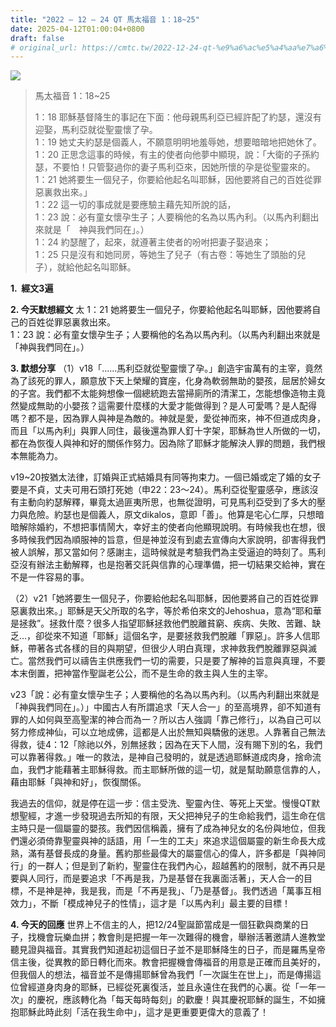 ```yaml
---
title: "2022 – 12 – 24 QT 馬太福音 1：18~25"
date: 2025-04-12T01:00:04+0800
draft: false
# original_url: https://cmtc.tw/2022-12-24-qt-%e9%a6%ac%e5%a4%aa%e7%a6%8f%e9%9f%b3-1%ef%bc%9a1825
---
```


![](/images/qt.jpg)
> 馬太福音 1：18\~25
>
> 1：18 耶穌基督降生的事記在下面：他母親馬利亞已經許配了約瑟，還沒有迎娶，馬利亞就從聖靈懷了孕。  
> 1：19 她丈夫約瑟是個義人，不願意明明地羞辱她，想要暗暗地把她休了。  
> 1：20 正思念這事的時候，有主的使者向他夢中顯現，說：「大衛的子孫約瑟，不要怕！只管娶過你的妻子馬利亞來，因她所懷的孕是從聖靈來的。  
> 1：21 她將要生一個兒子，你要給他起名叫耶穌，因他要將自己的百姓從罪惡裏救出來。」  
> 1：22 這一切的事成就是要應驗主藉先知所說的話，  
> 1：23 說：必有童女懷孕生子；人要稱他的名為以馬內利。（以馬內利翻出來就是「　神與我們同在」。）  
> 1：24 約瑟醒了，起來，就遵著主使者的吩咐把妻子娶過來；  
> 1：25 只是沒有和她同房，等她生了兒子（有古卷：等她生了頭胎的兒子），就給他起名叫耶穌。

**1.  經文3遍**

**2. 今天默想經文**
太 1：21 她將要生一個兒子，你要給他起名叫耶穌，因他要將自己的百姓從罪惡裏救出來。  
1：23 說：必有童女懷孕生子；人要稱他的名為以馬內利。（以馬內利翻出來就是「神與我們同在」。）

**3. 默想分享**
（1）v18「……馬利亞就從聖靈懷了孕。」創造宇宙萬有的主宰，竟然為了該死的罪人，願意放下天上榮耀的寶座，化身為軟弱無助的嬰孩，屈居於婦女的子宮。我們都不太能夠想像一個總統跑去當掃廁所的清潔工，怎能想像造物主竟然變成無助的小嬰孩？這需要什麼樣的大愛才能做得到？是人可愛嗎？是人配得嗎？都不是，因為罪人與神是為敵的。神就是愛，愛從神而來，神不但道成肉身，而且「以馬內利」與罪人同住，最後還為罪人釘十字架，耶穌為世人所做的一切，都在為恢復人與神和好的關係作努力。因為除了耶穌才能解決人罪的問題，我們根本無能為力。

v19\~20按猶太法律，訂婚與正式結婚具有同等拘束力。一個已婚或定了婚的女子要是不貞，丈夫可用石頭打死她（申22：23～24）。馬利亞從聖靈感孕，應該沒有主動向約瑟解釋，畢竟太過匪夷所思，也無從證明，可見馬利亞受到了多大的壓力與危險。約瑟也是個義人，原文dikalos，意即「善」。他算是宅心仁厚，只想暗暗解除婚約，不想把事情鬧大，幸好主的使者向他顯現說明。有時候我也在想，很多時候我們因為順服神的旨意，但是神並沒有到處去宣傳向大家說明，卻害得我們被人誤解，那又當如何？感謝主，這時候就是考驗我們為主受逼迫的時刻了。馬利亞沒有辦法主動解釋，也是抱著交託與信靠的心理準備，把一切結果交給神，實在不是一件容易的事。

（2）v21「她將要生一個兒子，你要給他起名叫耶穌，因他要將自己的百姓從罪惡裏救出來。」耶穌是天父所取的名字，等於希伯來文的Jehoshua，意為“耶和華是拯救”。拯救什麼？很多人指望耶穌拯救他們脫離貧窮、疾病、失敗、苦難、缺乏…，卻從來不知道「耶穌」這個名字，是要拯救我們脫離「罪惡」。許多人信耶穌，帶著各式各樣的目的與期望，但很少人明白真理，求神救我們脫離罪惡與滅亡。當然我們可以禱告主供應我們一切的需要，只是要了解神的旨意與真理，不要本末倒置，把神當作聖誕老公公，而不是生命的救主與人生的主宰。

v23「說：必有童女懷孕生子；人要稱他的名為以馬內利。（以馬內利翻出來就是「神與我們同在」。）」中國古人有所謂追求「天人合一」的至高境界，卻不知道有罪的人如何與至高聖潔的神合而為一？所以古人強調「靠己修行」，以為自己可以努力修成神仙，可以立地成佛，這都是人出於無知與驕傲的迷思。人靠著自己無法得救，徒4：12「除祂以外，別無拯救；因為在天下人間，沒有賜下別的名，我們可以靠著得救。」唯一的救法，是神自己發明的，就是透過耶穌道成肉身，捨命流血，我們才能藉著主耶穌得救。而主耶穌所做的這一切，就是幫助願意信靠的人，藉由耶穌「與神和好」，恢復關係。

我過去的信仰，就是停在這一步：信主受洗、聖靈內住、等死上天堂。慢慢QT默想聖經，才進一步發現過去所知的有限，天父把神兒子的生命給我們，這生命在信主時只是一個屬靈的嬰孩。我們因信稱義，擁有了成為神兒女的名份與地位，但我們還必須倚靠聖靈與神的話語，用「一生的工夫」來追求這個屬靈的新生命長大成熟，滿有基督長成的身量。舊約那些最偉大的屬靈信心的偉人，許多都是「與神同行」的一群人；但是到了新約，聖靈住在我們內心，超越舊約的限制，就不再只是要與人同行，而是要追求「不再是我，乃是基督在我裏面活著」，天人合一的目標，不是神是神，我是我，而是「不再是我」、「乃是基督」。我們透過「萬事互相效力」，不斷「模成神兒子的性情」，這才是「以馬內利」最主要的目標！

**4. 今天的回應**
世界上不信主的人，把12/24聖誕節當成是一個狂歡與商業的日子，找機會玩樂血拼；教會則是把握一年一次難得的機會，舉辦活著邀請人進教堂聽見證與福音。其實我們知道起初這個日子並不是耶穌降生的日子，而是羅馬皇帝信主後，從異教的節日轉化而來。教會把握機會傳福音的用意是正確而且美好的，但我個人的想法，福音並不是傳揚耶穌曾為我們「一次誕生在世上」，而是傳揚這位曾經道身肉身的耶穌，已經從死裏復活，並且永遠住在我們的心裏。從「一年一次」的慶祝，應該轉化為「每天每時每刻」的歡慶！與其慶祝耶穌的誕生，不如擁抱耶穌此時此刻「活在我生命中」，這才是更重要更偉大的意義了！
